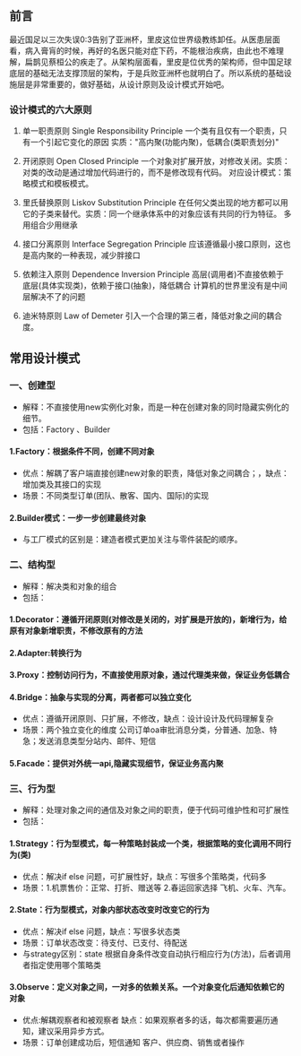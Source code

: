 ## 前言
   最近国足以三次失误0:3告别了亚洲杯，里皮这位世界级教练卸任。从医患层面看，病入膏肓的时候，再好的名医只能对症下药，不能根治疾病，由此也不难理解，扁鹊见蔡桓公的疾走了。从架构层面看，里皮是位优秀的架构师，但中国足球底层的基础无法支撑顶层的架构，于是兵败亚洲杯也就明白了。所以系统的基础设施层是非常重要的，做好基础，从设计原则及设计模式开始吧。
   
### 设计模式的六大原则

1. 单一职责原则 Single Responsibility Principle
  一个类有且仅有一个职责，只有一个引起它变化的原因
 实质："高内聚(功能内聚)，低耦合(类职责划分)"

2. 开闭原则  Open Closed Principle
  一个对象对扩展开放，对修改关闭。实质：对类的改动是通过增加代码进行的，而不是修改现有代码。
对应设计模式：策略模式和模板模式。

3. 里氏替换原则  Liskov Substitution Principle
 在任何父类出现的地方都可以用它的子类来替代。实质：同一个继承体系中的对象应该有共同的行为特征。 多用组合少用继承

4. 接口分离原则 Interface Segregation Principle
 应该遵循最小接口原则，这也是高内聚的一种表现，减少胖接口

5. 依赖注入原则  Dependence Inversion Principle
 高层(调用者)不直接依赖于底层(具体实现类)，依赖于接口(抽象)，降低耦合
计算机的世界里没有是中间层解决不了的问题

6. 迪米特原则 Law of Demeter
  引入一个合理的第三者，降低对象之间的耦合度。


## 常用设计模式

### 一、创建型
- 解释：不直接使用new实例化对象，而是一种在创建对象的同时隐藏实例化的细节。
- 包括：Factory 、Builder 
####  1.Factory：根据条件不同，创建不同对象
   - 优点：解耦了客户端直接创建new对象的职责，降低对象之间耦合；，缺点：增加类及其接口的实现
   - 场景：不同类型订单(团队、散客、国内、国际)的实现
####  2.Builder模式：一步一步创建最终对象
  - 与工厂模式的区别是：建造者模式更加关注与零件装配的顺序。

### 二、结构型
 - 解释：解决类和对象的组合
 - 包括：
####  1.Decorator：遵循开闭原则(对修改是关闭的，对扩展是开放的)，新增行为，给原有对象新增职责，不修改原有的方法
####  2.Adapter:转换行为
####  3.Proxy：控制访问行为，不直接使用原对象，通过代理类来做，保证业务低耦合
####  4.Bridge：抽象与实现的分离，两者都可以独立变化
  * 优点：遵循开闭原则、只扩展，不修改，缺点：设计设计及代码理解复杂
  * 场景：两个独立变化的维度 公司订单oa审批消息分类，分普通、加急、特急；发送消息类型分站内、邮件、短信
####  5.Facade：提供对外统一api,隐藏实现细节，保证业务高内聚


### 三、行为型
 - 解释：处理对象之间的通信及对象之间的职责，便于代码可维护性和可扩展性
 - 包括：
 ####   1.Strategy：行为型模式，每一种策略封装成一个类，根据策略的变化调用不同行为(类)
  * 优点：解决if else 问题，可扩展性好，缺点：写很多个策略类，代码多
  * 场景：1.机票售价：正常、打折、赠送等 2.春运回家选择 飞机、火车、汽车。   
 

 ####   2.State：行为型模式，对象内部状态改变时改变它的行为
  * 优点：解决if else 问题，缺点：写很多状态类
  * 场景：订单状态改变：待支付、已支付、待配送
  * 与strategy区别：state 根据自身条件改变自动执行相应行为(方法)，后者调用者指定使用哪个策略类

 ####   3.Observe：定义对象之间，一对多的依赖关系。一个对象变化后通知依赖它的对象
 * 优点:解耦观察者和被观察者 缺点：如果观察者多的话，每次都需要遍历通知，建议采用异步方式。
 * 场景：订单创建成功后，短信通知 客户、供应商、销售或者操作


